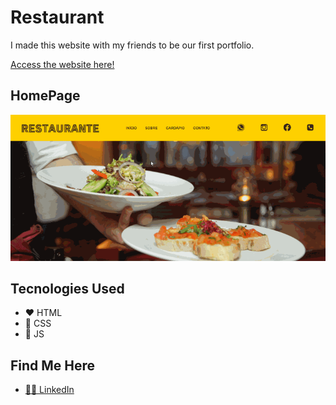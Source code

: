 # Restaurant

I made this website with my friends to be our first portfolio.

[Access the website here!](https://erickrestaurante.netlify.app/)

## HomePage

[![Website homepage gif](github\homepage.gif)](https://erickrestaurante.netlify.app/)


## Tecnologies Used

- ❤️ HTML
- 💙 CSS
- 💛 JS

## Find Me Here

- [👨‍💼 LinkedIn](https://www.linkedin.com/in/erick-macena-94aa14160/)